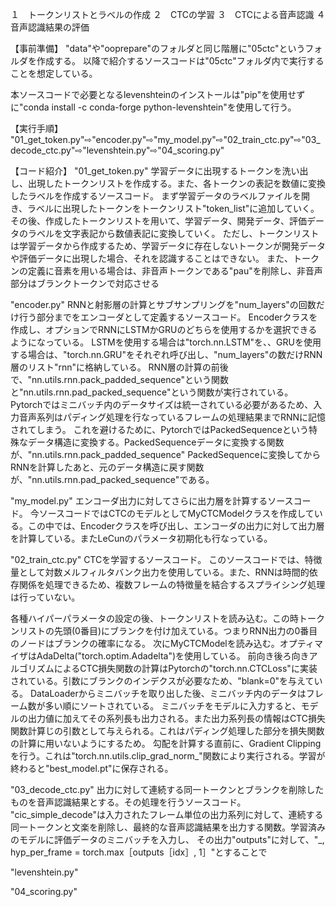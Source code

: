１　トークンリストとラベルの作成
２　CTCの学習
３　CTCによる音声認識
４　音声認識結果の評価

【事前準備】
"data"や"ooprepare"のフォルダと同じ階層に"05ctc"というフォルダを作成する。
以降で紹介するソースコードは"05ctc"フォルダ内で実行することを想定している。

本ソースコードで必要となるlevenshteinのインストールは"pip"を使用せずに"conda install -c conda-forge python-levenshtein"を使用して行う。

【実行手順】
"01_get_token.py"⇨"encoder.py"⇨"my_model.py"⇨"02_train_ctc.py"⇨"03_decode_ctc.py"⇨"levenshtein.py"⇨"04_scoring.py"


【コード紹介】
"01_get_token.py"
学習データに出現するトークンを洗い出し、出現したトークンリストを作成する。また、各トークンの表記を数値に変換したラベルを作成するソースコード。
まず学習データのラベルファイルを開き、ラベルに出現したトークンをトークンリスト"token_list"に追加していく。
その後、作成したトークンリストを用いて、学習データ、開発データ、評価データのラベルを文字表記から数値表記に変換していく。
ただし、トークンリストは学習データから作成するため、学習データに存在しないトークンが開発データや評価データに出現した場合、それを認識することはできない。
また、トークンの定義に音素を用いる場合は、非音声トークンである"pau"を削除し、非音声部分はブランクトークンで対応させる


"encoder.py"
RNNと射影層の計算とサブサンプリングを"num_layers"の回数だけ行う部分までをエンコーダとして定義するソースコード。
Encoderクラスを作成し、オプションでRNNにLSTMかGRUのどちらを使用するかを選択できるようになっている。
LSTMを使用する場合は"torch.nn.LSTM"を、、GRUを使用する場合は、"torch.nn.GRU"をそれぞれ呼び出し、"num_layers"の数だけRNN層のリスト"rnn"に格納している。
RNN層の計算の前後で、"nn.utils.rnn.pack_padded_sequence"という関数と"nn.utils.rnn.pad_packed_sequence"という関数が実行されている。
Pytorchではミニバッチ内のデータサイズは統一されている必要があるため、入力音声系列はパディング処理を行なっているフレームの処理結果までRNNに記憶されてしまう。
これを避けるために、PytorchではPackedSequenceという特殊なデータ構造に変換する。PackedSequenceデータに変換する関数が、"nn.utils.rnn.pack_padded_sequence"
PackedSequenceに変換してからRNNを計算したあと、元のデータ構造に戻す関数が、"nn.utils.rnn.pad_packed_sequence"である。


"my_model.py"
エンコーダ出力に対してさらに出力層を計算するソースコード。
今ソースコードではCTCのモデルとしてMyCTCModelクラスを作成している。この中では、Encoderクラスを呼び出し、エンコーダの出力に対して出力層を計算している。またLeCunのパラメータ初期化も行なっている。


"02_train_ctc.py"
CTCを学習するソースコード。
このソースコードでは、特徴量として対数メルフィルタバンク出力を使用している。また、RNNは時間的依存関係を処理できるため、複数フレームの特徴量を結合するスプライシング処理は行っていない。

各種ハイパーパラメータの設定の後、トークンリストを読み込む。この時トークンリストの先頭(0番目)にブランクを付け加えている。つまりRNN出力の0番目のノードはブランクの確率になる。
次にMyCTCModelを読み込む。オプティマイザはAdaDelta("torch.optim.Adadelta")を使用している。
前向き後ろ向きアルゴリズムによるCTC損失関数の計算はPytorchの"torch.nn.CTCLoss"に実装されている。引数にブランクのインデクスが必要なため、"blank=0"を与えている。
DataLoaderからミニバッチを取り出した後、ミニバッチ内のデータはフレーム数が多い順にソートされている。
ミニバッチをモデルに入力すると、モデルの出力値に加えてその系列長も出力される。また出力系列長の情報はCTC損失関数計算じの引数として与えられる。これはパディング処理した部分を損失関数の計算に用いないようにするため。
勾配を計算する直前に、Gradient Clippingを行う。これは"torch.nn.utils.clip_grad_norm_"関数により実行される。学習が終わると"best_model.pt"に保存される。


"03_decode_ctc.py"
出力に対して連続する同一トークンとブランクを削除したものを音声認識結果とする。その処理を行うソースコード。
"cic_simple_decode"は入力されたフレーム単位の出力系列に対して、連続する同一トークンと文楽を削除し、最終的な音声認識結果を出力する関数。学習済みのモデルに評価データのミニバッチを入力し、
その出力"outputs"に対して、"_, hyp_per_frame = torch.max［outputs［idx］, 1］"とすることで


"levenshtein.py"


"04_scoring.py"
